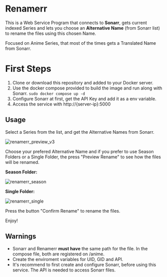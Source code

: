 # Renamerr

This is a Web Service Program that connects to **Sonarr**, gets current indexed Series and lets you choose an **Alternative Name** (from Sonarr list) to rename the files using this chosen Name.

Focused on Anime Series, that most of the times gets a Translated Name from Sonarr.

# First Steps

 1. Clone or download this repository and added to your Docker server.
 2. Use the docker compose provided to build the image and run along with Sonarr.
     `sudo docker compose up -d`
 3. Configure Sonarr at first, get the API Key and add it as a env variable.
 4. Access the service with http://{server-ip}:5000

## Usage

Select a Series from the list, and get the Alternative Names from Sonarr. 

![renamerr_preview_v3](https://github.com/user-attachments/assets/f68c8fce-5206-49d4-891b-f4ddb068dd71)

Choose your prefered Alternative Name and if you prefer to use Season Folders or a Single Folder, the press "Preview Rename" to see how the files will be renamed.

**Season Folder:**

![renamerr_season](https://github.com/user-attachments/assets/7cf29e17-a66d-4286-b24d-23265e754132)

**Single Folder:**

![renamerr_single](https://github.com/user-attachments/assets/40d67dc2-5755-4cfd-abcd-35cf28ba3471)

Press the button "Confirm Rename" to rename the files.

Enjoy!

## Warnings

 - Sonarr and Renamerr **must have** the same path for the file. In the compose file, both are registered on /anime.
 - Create the enviroment variables for UID, GID and API. 
 - It's recommend to first create and configure Sonarr, before using this service. The API is needed to access Sonarr files.
